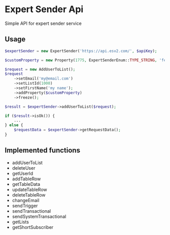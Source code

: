 Expert Sender Api
=================

Simple API for expert sender service

## Usage

```php
$expertSender = new ExpertSender('https://api.esv2.com/', $apiKey);

$customProperty = new Property(1775, ExpertSenderEnum::TYPE_STRING, 'female');

$request = new AddUserToList();
$request
    ->setEmail('my@email.com')
    ->setListId(1000)
    ->setFirstName('my name');
    ->addProperty($customProperty)
    ->freeze();

$result = $expertSender->addUserToList($request);

if ($result->isOk()) {
    ...
} else {
    $requestData = $expertSender->getRequestData();
}
```

## Implemented functions

* addUserToList
* deleteUser
* getUserId
* addTableRow
* getTableData
* updateTableRow
* deleteTableRow
* changeEmail
* sendTrigger
* sendTransactional
* sendSystemTransactional
* getLists
* getShortSubscriber
